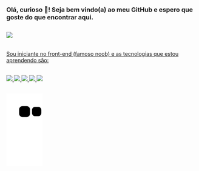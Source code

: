 ### Olá, curioso :eyes:! Seja bem vindo(a) ao meu GitHub e espero que goste do que encontrar aqui.
##

<div>
  <a href="https://github.com/Julio-mello">
   <img height="180em" src="https://github-readme-stats.vercel.app/api/top-langs/?username=julio-mello&layout=compact&langs_count=7&theme=dracula"/>
</div>

##
Sou iniciante no front-end (famoso noob) e as tecnologias que estou aprendendo são:

<div style="display: inline_block"><br>
<img src="https://img.shields.io/badge/Markdown-000000?style=for-the-badge&logo=markdown&logoColor=white">
<img src="https://img.shields.io/badge/GitHub-100000?style=for-the-badge&logo=github&logoColor=white">
<img src="https://img.shields.io/badge/HTML5-E34F26?style=for-the-badge&logo=html5&logoColor=white">
<img src="https://img.shields.io/badge/CSS3-1572B6?style=for-the-badge&logo=css3&logoColor=white">
<img src="https://img.shields.io/badge/JavaScript-323330?style=for-the-badge&logo=javascript&logoColor=F7DF1E">
</div>
  
##
![Snake animation](https://github.com/Julio-Mello/Julio-Mello/blob/output/github-contribution-grid-snake.svg)
